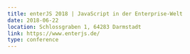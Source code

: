 ```yaml
---
title: enterJS 2018 | JavaScript in der Enterprise-Welt 
date: 2018-06-22
location: Schlossgraben 1, 64283 Darmstadt
link: https://www.enterjs.de/
type: conference
---
```

